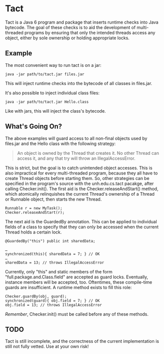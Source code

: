 Tact
====

Tact is a Java 6 program and package that inserts runtime
checks into Java bytecode. The goal of these checks is to aid
the development of multi-threaded programs by ensuring
that only the intended threads access any object, either by
sole ownership or holding appropriate locks.

Example
-------

The most convenient way to run tact is on a jar:

	java -jar path/to/tact.jar files.jar

This will inject runtime checks into the bytecode of all classes
in files.jar.

It's also possible to inject individual class files:

	java -jar path/to/tact.jar Hello.class

Like with jars, this will inject the class's bytecode.

What's Going On?
----------------

The above examples will guard access to all non-final objects
used by files.jar and the Hello class with the following strategy:

> An object is owned by the Thread that creates it. No other
> Thread can access it, and any that try will throw an
> IllegalAccessError.

This is strict, but the goal is to catch unintended object accesses.
This is also impractical for every multi-threaded program, because they all
have to create Thread objects before starting them. So,
other strategies can be specified in the program's source with
the unh.edu.cs.tact pacakge, after calling Checker.init().
The first aid is the Checker.releaseAndStart()
method, which atomically relinquishes the current Thread's ownership of
a Thread or Runnable object, then starts the new Thread.

	Runnable r = new MyTask();
	Checker.releaseAndStart(r);

The next aid is the GuardedBy annotation. This can be applied to individual
fields of a class to specify that they can only be accessed when the current
Thread holds a certain lock.

	@GuardedBy("this") public int sharedData;

	…
	synchronized(this){ sharedData = 7; } // OK
	…
	sharedData = 13; // throws IllegalAccessError

Currently, only "this" and static members of the form 
"full.package.and.Class.field" are accepted as guard locks. Eventually,
instance members will be accepted, too. Oftentimes, these
compile-time guards are insufficient. A runtime method exists to fill
this role:

	Checker.guardBy(obj, guard);
	synchronized(guard){ obj.field = 7; } // OK
	obj.field = 13; // throws IllegalAccessError

*Remember*, Checker.init() must be called before any of these methods.

TODO
----

Tact is still incomplete, and the correctness of the current
implementation is still not fully vetted. Use at your own risk!
